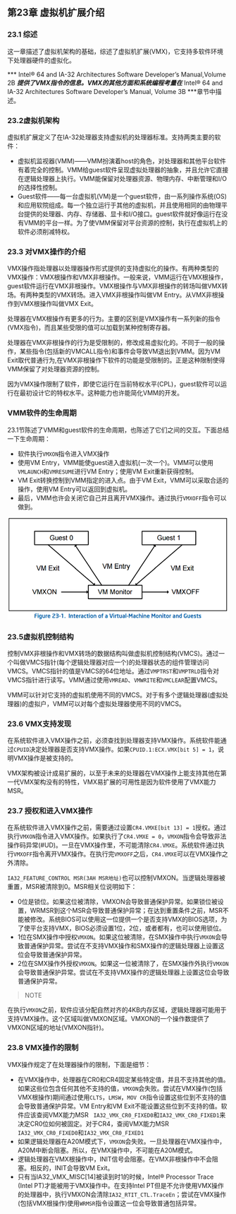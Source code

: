 ## 第23章 虚拟机扩展介绍

### 23.1 综述

这一章描述了虚拟机架构的基础，综述了虚拟机扩展(VMX)，它支持多软件环境下处理器硬件的虚拟化。

 *** Intel® 64 and IA-32 Architectures Software Developer’s Manual,Volume 2B ***提供了VMX指令的信息。VMX的其他方面和系统编程考量在*** Intel® 64 and IA-32 Architectures Software Developer’s Manual, Volume 3B ***章节中描述。

### 23.2虚拟机架构

虚拟机扩展定义了在IA-32处理器支持虚拟机的处理器标准。支持两类主要的软件：

- 虚拟机监视器(VMM)——VMM扮演着host的角色，对处理器和其他平台软件有着完全的控制。VMM给guest软件呈现虚拟处理器的抽象，并且允许它直接在逻辑处理器上执行。VMM能保留对处理器资源、物理内存、中断管理和I/O的选择性控制。
- Guest软件——每一台虚拟机(VM)是一个guest软件，由一系列操作系统(OS)和应用软院组成。每一个独立运行于其他的虚拟机，并且使用相同的由物理平台提供的处理器、内存、存储器、显卡和I/O接口。guest软件就好像运行在没有VMM的平台一样。为了使VMM保留对平台资源的控制，执行在虚拟机上的软件必须削减特权。

### 23.3 对VMX操作的介绍

VMX操作指处理器以处理器操作形式提供的支持虚拟化的操作。有两种类型的VMX操作：VMX根操作和VMX非根操作。一般来说，VMM运行在VMX根操作，guest软件运行在VMX非根操作。VMX根操作与VMX非根操作的转场叫做VMX转场。有两种类型的VMX转场。进入VMX非根操作叫做VM Entry。从VMX非根操作到VMX根操作叫做VMX Exit。

处理器在VMX根操作有更多的行为。主要的区别是VMX操作有一系列新的指令(VMX指令)，而且某些受限的值可以加载到某种控制寄存器。

处理器在VMX非根操作的行为是受限制的，修改成易虚拟化的。不同于一般的操作，某些指令(包括新的VMCALL指令)和事件会导致VM退出到VMM。因为VM Exit取代普通行为,在VMX非根操作下软件的功能是受限制的。正是这种限制使得VMM保留了对处理器资源的控制。

因为VMX操作限制了软件，即使它运行在当前特权水平(CPL)，guest软件可以运行在最初设计它的特权水平。这种能力也许能简化VMM的开发。

### VMM软件的生命周期

23.1节陈述了VMM和guest软件的生命周期，也陈述了它们之间的交互。下面总结一下生命周期：

- 软件执行`VMXON`指令进入VMX操作
- 使用VM Entry，VMM能使guest进入虚拟机(一次一个)。VMM可以使用`VMLAUNCH`和`VMRESUME`进行VM Entry；使用VM Exit重新获得控制。
- VM Exit转换控制到VMM指定的进入点。由于VM Exit，VMM可以采取合适的操作，使用VM Entry可以返回到虚拟机。
- 最后，VMM也许会关闭它自己并且离开VMX操作。通过执行`VMXOFF`指令可以做到。

![](image/23_1.png)

### 23.5虚拟机控制结构

控制VMX非根操作和VMX转场的数据结构叫做虚拟机控制结构(VMCS)。通过一个叫做VMCS指针(每个逻辑处理器对应一个)的处理器状态的组件管理访问VMCS。VMCS指针的值是VMCS的64位地址。通过`VMPTRST`和`VMPTRLD`指令对VMCS指针进行读写。VMM通过使用`VMREAD`、`VMWRITE`和`VMCLEAR`配置VMCS。

VMM可以针对它支持的虚拟机使用不同的VMCS。对于有多个逻辑处理器(虚拟处理器)的虚拟户，VMM可以对每个虚拟处理器使用不同的VMCS。

### 23.6 VMX支持发现

在系统软件进入VMX操作之前，必须查找到处理器支持VMX操作。系统软件能通过`CPUID`决定处理器是否支持VMX操作。如果`CPUID.1:ECX.VMX[bit 5] = 1`，说明VMX操作是被支持的。

VMX架构被设计成易扩展的，以至于未来的处理器在VMX操作上能支持其他在第一代VMX架构没有的特性，VMX易扩展的可用性是因为软件使用了VMX能力MSR。

### 23.7 授权和进入VMX操作

在系统软件进入VMX操作之前，需要通过设置`CR4.VMXE[bit 13] = 1`授权。通过执行`VMXON`指令进入VMX操作。如果执行了`CR4.VMXE = 0`，`VMXON`指令会导致非法操作码异常(#UD)。一旦在VMX操作里，不可能清除`CR4.VMXE`。系统软件通过执行`VMXOFF`指令离开VMX操作。在执行完`VMXOFF`之后，`CR4.VMXE`可以在VMX操作之外清除。

`IA32_FEATURE_CONTROL MSR(3AH MSR地址)`也可以控制VMXON。当逻辑处理器被重置，MSR被清除到0。MSR相关位说明如下：

- 0位是锁位。如果这位被清除，VMXON会导致普通保护异常。如果锁位被设置，WRMSR到这个MSR会导致普通保护异常；在达到重置条件之前，MSR不能被修改。系统BIOS可以使用这一位提供一个是否支持VMX的BIOS选项，为了使平台支持VMX，BIOS必须设置1位，2位，或者都有，也可以使用锁位。
- 1位在SMX操作中授权`VMXON`。如果这位被清除，在SMX操作中执行`VMXON`会导致普通保护异常。尝试在不支持VMX操作和SMX操作的逻辑处理器上设置这位会导致普通保护异常。
- 2位在SMX操作外授权`VMXON`。如果这一位被清除了，在SMX操作外执行`VMXON`会导致普通保护异常。尝试在不支持VMX操作的逻辑处理器上设置这位会导致普通保护异常。

>NOTE

在执行`VMXON`之前，软件应该分配自然对齐的4KB内存区域，逻辑处理器可能用于支持VMX操作。这个区域叫做VMXON区域。VMXON的一个操作数提供了VMXON区域的地址(VMXON指针)。

### 23.8 VMX操作的限制

VMX操作规定了在处理器操作的限制，下面是细节：
- 在VMX操作中，处理器在CR0和CR4固定某些特定值，并且不支持其他的值。如果这些位包含任何其他不支持的值，`VMXON`会失败。尝试在VMX操作(包括VMX根操作)期间通过使用`CLTS`，`LMSW`，`MOV CR`指令设置这些位到不支持的值会导致普通保护异常。VM Entry和VM Exit不能设置这些位到不支持的值。软件应该查阅VMX能力MSR ` IA32_VMX_CR0_FIXED0`和`IA32_VMX_CR0_FIXED1`来决定CR0位如何被固定。对于CR4，查阅VMX能力MSR ` IA32_VMX_CR0_FIXED0`和`IA32_VMX_CR0_FIXED1`
- 如果逻辑处理器在A20M模式下，`VMXON`会失败。一旦处理器在VMX操作中，A20M中断会阻塞。所以，在VMX操作中，不可能在A20M模式。
- 逻辑处理器在VMX根操作中，INIT信号会阻塞。在VMX非根操作中不会阻塞。相反的，INIT会导致VM Exit。
- 只有当IA32_VMX_MISC[14]被读到时1的时候，Intel® Processor Trace (Intel PT)才能被用于VMX操作中。在支持Intel PT但是不允许使用VMX操作的处理器中，执行VMXON会清除`IA32_RTIT_CTL.TraceEn`；尝试在VMX操作(包括VMX根操作)使用`WRMSR`指令设置这一位会导致普通包括异常。